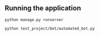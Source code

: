 ## Running the application

```
python manage.py runserver
```

```
python test_project/bot/automated_bot.py
```
